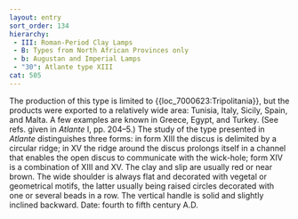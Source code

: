 ```yaml
---
layout: entry
sort_order: 134
hierarchy:
 - III: Roman-Period Clay Lamps
 - B: Types from North African Provinces only
 - b: Augustan and Imperial Lamps
 - "30": Atlante type XIII
cat: 505
---
```


The production of this type is limited to {{loc_7000623:Tripolitania}}, but the products were exported to a relatively wide area: Tunisia, Italy, Sicily, Spain, and Malta. A few examples are known in Greece, Egypt, and Turkey. (See refs. given in *Atlante* I, pp. 204–5.) The study of the type presented in *Atlante* distinguishes three forms: in form XIII the discus is delimited by a circular ridge; in XV the ridge around the discus prolongs itself in a channel that enables the open discus to communicate with the wick-hole; form XIV is a combination of XIII and XV. The clay and slip are usually red or near brown. The wide shoulder is always flat and decorated with vegetal or geometrical motifs, the latter usually being raised circles decorated with one or several beads in a row. The vertical handle is solid and slightly inclined backward. Date: fourth to fifth century A.D.
